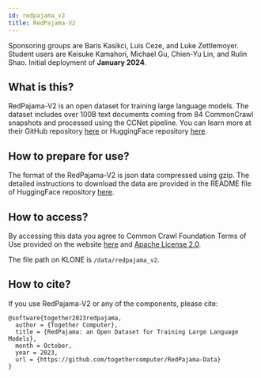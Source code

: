 ```yaml
---
id: redpajama_v2
title: RedPajama-V2
---
```


Sponsoring groups are Baris Kasikci, Luis Ceze, and Luke Zettlemoyer. Student users are Keisuke Kamahori, Michael Gu, Chien-Yu Lin, and Rulin Shao. Initial deployment of **January 2024**.

## What is this?
RedPajama-V2 is an open dataset for training large language models. The dataset includes over 100B text documents coming from 84 CommonCrawl snapshots and processed using the CCNet pipeline.
You can learn more at their GitHub repository [here](https://github.com/togethercomputer/RedPajama-Data) or HuggingFace repository [here](https://huggingface.co/datasets/togethercomputer/RedPajama-Data-V2).

## How to prepare for use?

The format of the RedPajama-V2 is json data compressed using gzip.
The detailed instructions to download the data are provided in the README file of HuggingFace repository [here](https://huggingface.co/datasets/togethercomputer/RedPajama-Data-V2/blob/main/README.md).

## How to access?

By accessing this data you agree to Common Crawl Foundation Terms of Use provided on the website [here](https://commoncrawl.org/terms-of-use) and [Apache License 2.0](https://github.com/togethercomputer/RedPajama-Data/blob/main/LICENSE). 

The file path on KLONE is `/data/redpajama_v2`.

## How to cite?
If you use RedPajama-V2 or any of the components, please cite:

```
@software{together2023redpajama,
  author = {Together Computer},
  title = {RedPajama: an Open Dataset for Training Large Language Models},
  month = October,
  year = 2023,
  url = {https://github.com/togethercomputer/RedPajama-Data}
}
```
